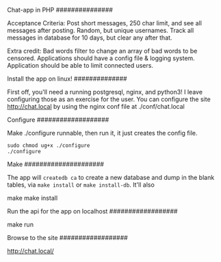 Chat-app in PHP
###############

Acceptance Criteria:
Post short messages, 250 char limit, and see all messages after posting.
Random, but unique usernames.
Track all messages in database for 10 days, but clear any after that.

Extra credit:
Bad words filter to change an array of bad words to be censored.
Applications should have a config file & logging system.
Application should be able to limit connected users.

Install the app on linux!
##############

First off, you'll need a running postgresql, nginx, and python3!
I leave configuring those as an exercise for the user.
You can configure the site http://chat.local by using the nginx conf file at ./conf/chat.local


Configure
###################

Make ./configure runnable, then run it, it just creates the config file.

    sudo chmod ug+x ./configure
    ./configure

Make
#####################

The app will `createdb ca` to create a new database and dump in the blank tables, via `make install` or `make install-db`.  It'll also 

make
make install


Run the api for the app on localhost
##################

make run

Browse to the site
##################

http://chat.local/

